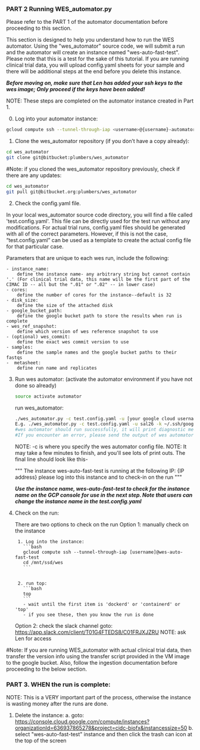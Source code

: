 ### PART 2 Running WES_automator.py
Please refer to the PART 1 of the automator documentation before proceeding to this section.

This section is designed to help you understand how to run the WES automator. Using the "wes_automator" source code, we will submit a run and the automator will create an instance named "wes-auto-fast-test".  Please note that this is a test for the sake of this tutorial.  If you are running clinical trial data, you will upload config.yaml sheets for your sample and there will be additional steps at the end before you delete this instance.

***Before moving on, make sure that Len has added your ssh keys to the wes
image; Only proceed if the keys have been added!***

NOTE: These steps are completed on the automator instance created in Part 1.  

0. Log into your automator instance:
```bash
gcloud compute ssh --tunnel-through-iap <username>@{username}-automator-instance:~/.ssh/
```

1. Clone the wes_automator repository (if you don’t have a copy already):

``` bash
cd wes_automator
git clone git@bitbucket:plumbers/wes_automator
```
#Note: if you cloned the wes_automator repository previously, check if there are any updates:

``` bash
cd wes_automator
git pull git@bitbucket.org:plumbers/wes_automator
```

2. Check the config.yaml file.  

In your local wes_automator source code directory, you will find a file called 'test.config.yaml'.  This file can be directly used for the test run without any modifications.
For actual trial runs, config.yaml files should be generated with all of the correct parameters.  However, if this is not the case, “test.config.yaml” can be used as a template to create the actual config file for that particular case.

Parameters that are unique to each wes run, include the following:

    - instance_name:
        define the instance name- any arbitrary string but cannot contain '.' (For clinical trial data, this name will be the first part of the CIMAC ID -- all but the ".01" or ".02" -- in lower case)
    - cores:
        define the number of cores for the instance--default is 32
    - disk_size:
        define the size of the attached disk
    - google_bucket_path:
        define the google bucket path to store the results when run is complete
    - wes_ref_snapshot:
        define which version of wes reference snapshot to use
    - (optional) wes_commit:
        define the exact wes commit version to use
    - samples:
        define the sample names and the google bucket paths to their fastqs
    -  metasheet:
        define run name and replicates


3. Run wes automator:
    (activate the automator environment if you have not done so already)
    ```bash
    source activate automator
    ```

    run wes_automator:

    ```bash
    ./wes_automator.py -c test.config.yaml -u [your google cloud username--usually your hostname] -k ~/.ssh/google_compute_engine
    E.g. ./wes_automator.py -c test.config.yaml -u sal26 -k ~/.ssh/google_compute_engine
    #wes automator should run successfully, it will print diagnostic messages until it finishes.
    #If you encounter an error, please send the output of wes automator to Len.
    ```
    NOTE: -c is where you specify the wes automator config file.
    NOTE: It may take a few minutes to finish, and you'll see lots of print outs.
    The final line should look like this-

    """
    The instance wes-auto-fast-test is running at the following IP: {IP address}
    please log into this instance and to check-in on the run
    """

    ***Use the instance name, wes-auto-fast-test to check for the instance name on the GCP console for use in the next step. Note that users can change the instance name in the test.config.yaml***

4. Check on the run:

    There are two options to check on the run
    Option 1: manually check on the instance

        1. Log into the instance:
          ```bash
          gcloud compute ssh --tunnel-through-iap [username]@wes-auto-fast-test
          cd /mnt/ssd/wes
          ```


        2. run top:
          ```bash
          top
          ```
          - wait until the first item is 'dockerd' or 'containerd' or 'top'
          - if you see these, then you know the run is done

    Option 2: check the slack channel
        goto: https://app.slack.com/client/T01G4FTEDS8/C01FRJXJZRU
        NOTE: ask Len for access

#Note: If you are running WES_automator with actual clinical trial data, then transfer the version info using the transfer script provided in the VM image to the google bucket. Also, follow the ingestion documentation before proceeding to the below section.

### PART 3. WHEN the run is complete:
NOTE: This is a VERY important part of the process, otherwise the instance is wasting money after the runs are done.
  1. Delete the instance:
      a. goto: https://console.cloud.google.com/compute/instances?organizationId=636937865278&project=cidc-biofx&instancessize=50
      b. select "wes-auto-fast-test" instance and then click the trash can
          icon at the top of the screen
